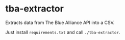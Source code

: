 # tba-extractor

Extracts data from The Blue Alliance API into a CSV.

Just install `requirements.txt` and call `./tba-extractor`.
